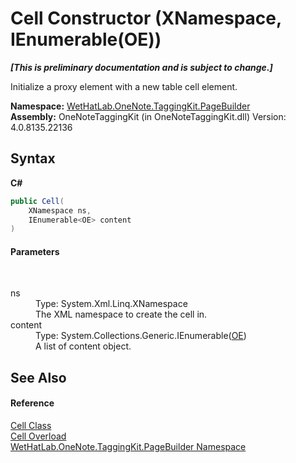 # Cell Constructor (XNamespace, IEnumerable(OE))
 _**\[This is preliminary documentation and is subject to change.\]**_

Initialize a proxy element with a new table cell element.

**Namespace:**&nbsp;<a href="56352230-71f2-f4b7-63a8-983965663af5.md">WetHatLab.OneNote.TaggingKit.PageBuilder</a><br />**Assembly:**&nbsp;OneNoteTaggingKit (in OneNoteTaggingKit.dll) Version: 4.0.8135.22136

## Syntax

**C#**<br />
``` C#
public Cell(
	XNamespace ns,
	IEnumerable<OE> content
)
```


#### Parameters
&nbsp;<dl><dt>ns</dt><dd>Type: System.Xml.Linq.XNamespace<br />The XML namespace to create the cell in.</dd><dt>content</dt><dd>Type: System.Collections.Generic.IEnumerable(<a href="6d00c7e2-1ce9-f79b-727b-125206c5880d.md">OE</a>)<br />A list of content object.</dd></dl>

## See Also


#### Reference
<a href="66fe52c1-34fd-3769-2ea3-c5ed0c1d65ca.md">Cell Class</a><br /><a href="3b9d16c4-470d-71be-8687-dba7660c6891.md">Cell Overload</a><br /><a href="56352230-71f2-f4b7-63a8-983965663af5.md">WetHatLab.OneNote.TaggingKit.PageBuilder Namespace</a><br />